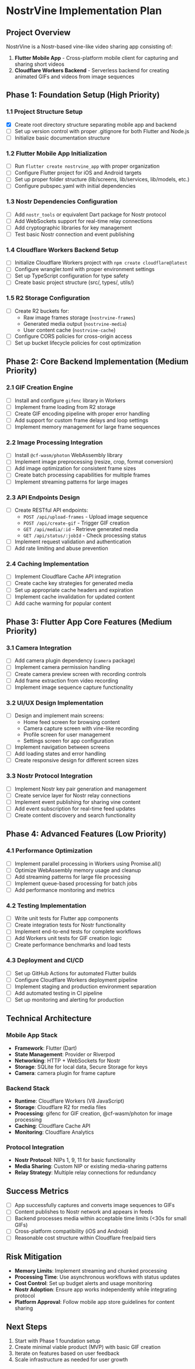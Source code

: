 # NostrVine Implementation Plan

## Project Overview
NostrVine is a Nostr-based vine-like video sharing app consisting of:
1. **Flutter Mobile App** - Cross-platform mobile client for capturing and sharing short videos
2. **Cloudflare Workers Backend** - Serverless backend for creating animated GIFs and videos from image sequences

## Phase 1: Foundation Setup (High Priority)

### 1.1 Project Structure Setup
- [x] Create root directory structure separating mobile app and backend
- [ ] Set up version control with proper .gitignore for both Flutter and Node.js
- [ ] Initialize basic documentation structure

### 1.2 Flutter Mobile App Initialization
- [ ] Run `flutter create nostrvine_app` with proper organization
- [ ] Configure Flutter project for iOS and Android targets
- [ ] Set up proper folder structure (lib/screens, lib/services, lib/models, etc.)
- [ ] Configure pubspec.yaml with initial dependencies

### 1.3 Nostr Dependencies Configuration
- [ ] Add `nostr_tools` or equivalent Dart package for Nostr protocol
- [ ] Add WebSockets support for real-time relay connections
- [ ] Add cryptographic libraries for key management
- [ ] Test basic Nostr connection and event publishing

### 1.4 Cloudflare Workers Backend Setup
- [ ] Initialize Cloudflare Workers project with `npm create cloudflare@latest`
- [ ] Configure wrangler.toml with proper environment settings
- [ ] Set up TypeScript configuration for type safety
- [ ] Create basic project structure (src/, types/, utils/)

### 1.5 R2 Storage Configuration
- [ ] Create R2 buckets for:
  - Raw image frames storage (`nostrvine-frames`)
  - Generated media output (`nostrvine-media`)
  - User content cache (`nostrvine-cache`)
- [ ] Configure CORS policies for cross-origin access
- [ ] Set up bucket lifecycle policies for cost optimization

## Phase 2: Core Backend Implementation (Medium Priority)

### 2.1 GIF Creation Engine
- [ ] Install and configure `gifenc` library in Workers
- [ ] Implement frame loading from R2 storage
- [ ] Create GIF encoding pipeline with proper error handling
- [ ] Add support for custom frame delays and loop settings
- [ ] Implement memory management for large frame sequences

### 2.2 Image Processing Integration
- [ ] Install `@cf-wasm/photon` WebAssembly library
- [ ] Implement image preprocessing (resize, crop, format conversion)
- [ ] Add image optimization for consistent frame sizes
- [ ] Create batch processing capabilities for multiple frames
- [ ] Implement streaming patterns for large images

### 2.3 API Endpoints Design
- [ ] Create RESTful API endpoints:
  - `POST /api/upload-frames` - Upload image sequence
  - `POST /api/create-gif` - Trigger GIF creation
  - `GET /api/media/:id` - Retrieve generated media
  - `GET /api/status/:jobId` - Check processing status
- [ ] Implement request validation and authentication
- [ ] Add rate limiting and abuse prevention

### 2.4 Caching Implementation
- [ ] Implement Cloudflare Cache API integration
- [ ] Create cache key strategies for generated media
- [ ] Set up appropriate cache headers and expiration
- [ ] Implement cache invalidation for updated content
- [ ] Add cache warming for popular content

## Phase 3: Flutter App Core Features (Medium Priority)

### 3.1 Camera Integration
- [ ] Add camera plugin dependency (`camera` package)
- [ ] Implement camera permission handling
- [ ] Create camera preview screen with recording controls
- [ ] Add frame extraction from video recording
- [ ] Implement image sequence capture functionality

### 3.2 UI/UX Design Implementation
- [ ] Design and implement main screens:
  - Home feed screen for browsing content
  - Camera capture screen with vine-like recording
  - Profile screen for user management
  - Settings screen for app configuration
- [ ] Implement navigation between screens
- [ ] Add loading states and error handling
- [ ] Create responsive design for different screen sizes

### 3.3 Nostr Protocol Integration
- [ ] Implement Nostr key pair generation and management
- [ ] Create service layer for Nostr relay connections
- [ ] Implement event publishing for sharing vine content
- [ ] Add event subscription for real-time feed updates
- [ ] Create content discovery and search functionality

## Phase 4: Advanced Features (Low Priority)

### 4.1 Performance Optimization
- [ ] Implement parallel processing in Workers using Promise.all()
- [ ] Optimize WebAssembly memory usage and cleanup
- [ ] Add streaming patterns for large file processing  
- [ ] Implement queue-based processing for batch jobs
- [ ] Add performance monitoring and metrics

### 4.2 Testing Implementation
- [ ] Write unit tests for Flutter app components
- [ ] Create integration tests for Nostr functionality
- [ ] Implement end-to-end tests for complete workflows
- [ ] Add Workers unit tests for GIF creation logic
- [ ] Create performance benchmarks and load tests

### 4.3 Deployment and CI/CD
- [ ] Set up GitHub Actions for automated Flutter builds
- [ ] Configure Cloudflare Workers deployment pipeline
- [ ] Implement staging and production environment separation
- [ ] Add automated testing in CI pipeline
- [ ] Set up monitoring and alerting for production

## Technical Architecture

### Mobile App Stack
- **Framework**: Flutter (Dart)
- **State Management**: Provider or Riverpod
- **Networking**: HTTP + WebSockets for Nostr
- **Storage**: SQLite for local data, Secure Storage for keys
- **Camera**: camera plugin for frame capture

### Backend Stack
- **Runtime**: Cloudflare Workers (V8 JavaScript)
- **Storage**: Cloudflare R2 for media files
- **Processing**: gifenc for GIF creation, @cf-wasm/photon for image processing
- **Caching**: Cloudflare Cache API
- **Monitoring**: Cloudflare Analytics

### Protocol Integration
- **Nostr Protocol**: NIPs 1, 9, 11 for basic functionality
- **Media Sharing**: Custom NIP or existing media-sharing patterns
- **Relay Strategy**: Multiple relay connections for redundancy

## Success Metrics
- [ ] App successfully captures and converts image sequences to GIFs
- [ ] Content publishes to Nostr network and appears in feeds
- [ ] Backend processes media within acceptable time limits (<30s for small GIFs)
- [ ] Cross-platform compatibility (iOS and Android)
- [ ] Reasonable cost structure within Cloudflare free/paid tiers

## Risk Mitigation
- **Memory Limits**: Implement streaming and chunked processing
- **Processing Time**: Use asynchronous workflows with status updates  
- **Cost Control**: Set up budget alerts and usage monitoring
- **Nostr Adoption**: Ensure app works independently while integrating protocol
- **Platform Approval**: Follow mobile app store guidelines for content sharing

## Next Steps
1. Start with Phase 1 foundation setup
2. Create minimal viable product (MVP) with basic GIF creation
3. Iterate on features based on user feedback
4. Scale infrastructure as needed for user growth
